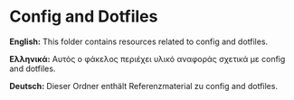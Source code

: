 # Config and Dotfiles

**English:** This folder contains resources related to config and dotfiles.

**Ελληνικά:** Αυτός ο φάκελος περιέχει υλικό αναφοράς σχετικά με config and dotfiles.

**Deutsch:** Dieser Ordner enthält Referenzmaterial zu config and dotfiles.
